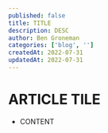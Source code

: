 ```yaml
---
published: false
title: TITLE
description: DESC
author: Ben Groneman
categories: ['blog', '']
createdAt: 2022-07-31
updatedAt: 2022-07-31
---
```

# ARTICLE TILE
- CONTENT